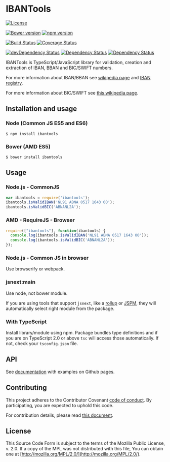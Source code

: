 # IBANTools

[![License](https://img.shields.io/badge/license-MPL%202.0-green.svg?dummy)](https://github.com/Simplify/ibantools/blob/master/LICENSE)

[![Bower version](https://badge.fury.io/bo/ibantools.svg)](https://badge.fury.io/bo/ibantools)
[![npm version](https://badge.fury.io/js/ibantools.svg)](https://badge.fury.io/js/ibantools)

[![Build Status](https://travis-ci.org/Simplify/ibantools.svg?branch=master)](https://travis-ci.org/Simplify/ibantools)
[![Coverage Status](https://coveralls.io/repos/github/Simplify/ibantools/badge.svg?branch=master)](https://coveralls.io/github/Simplify/ibantools?branch=master)

[![devDependency Status](https://david-dm.org/simplify/ibantools/dev-status.svg)](https://david-dm.org/simplify/ibantools#info=devDependencies)
[![Dependency Status](https://david-dm.org/simplify/ibantools.svg)](https://david-dm.org/simplify/ibantools)
[![Dependency Status](https://dependencyci.com/github/Simplify/ibantools/badge)](https://dependencyci.com/github/Simplify/ibantools)

IBANTools is TypeScript/JavaScript library for validation, creation and extraction of IBAN, BBAN and BIC/SWIFT numbers.

For more information about IBAN/BBAN see [wikipedia page](https://en.wikipedia.org/wiki/International_Bank_Account_Number) and
[IBAN registry](https://www.swift.com/sites/default/files/resources/swift_standards_ibanregistry.pdf).

For more information about BIC/SWIFT see [this wikipedia page](https://en.wikipedia.org/wiki/ISO_9362).

## Installation and usage

### Node (Common JS ES5 and ES6)

```
$ npm install ibantools
```

### Bower (AMD ES5)

```
$ bower install ibantools
```

## Usage

### Node.js - CommonJS

```js
var ibantools = require('ibantools');
ibantools.isValidIBAN('NL91 ABNA 0517 1643 00');
ibantools.isValidBIC('ABNANL2A');
```

### AMD - RequireJS - Browser

```js
require(["ibantools"], function(ibantools) {
  console.log(ibantools.isValidIBAN('NL91 ABNA 0517 1643 00'));
  console.log(ibantools.isValidBIC('ABNANL2A'));
});
```

### Node.js - Common JS in browser

Use browserify or webpack.

### jsnext:main

Use node, not bower module.

If you are using tools that support `jsnext`, like a [rollup](https://github.com/rollup/rollup) or [JSPM](http://jspm.io/), they will automatically select right module from the package.

### With TypeScript

Install library/module using npm. Package bundles type definitions and if you are on TypeScript 2.0 or above `tsc` will access those automatically. If not, check your `tsconfig.json` file.

## API

See [documentation](http://simplify.github.io/ibantools) with examples on Github pages.

## Contributing

This project adheres to the Contributor Covenant [code of conduct](.github/CODE_OF_CONDUCT.md).
By participating, you are expected to uphold this code.

For contribution details, please read [this document](CONTRIBUTING.md).

## License

This Source Code Form is subject to the terms of the Mozilla Public
License, v. 2.0. If a copy of the MPL was not distributed with this
file, You can obtain one at [http://mozilla.org/MPL/2.0/](http://mozilla.org/MPL/2.0/).
